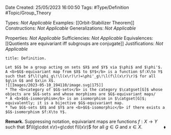<div class="topSpace"></div>

Date Created: 25/05/2023 16:00:50
Tags: #Type/Definition #Topic/Group_Theory

Types: <i>Not Applicable</i>
Examples: [[Orbit-Stabilizer Theorem]]
Constructions: <i>Not Applicable</i>
Generalizations: <i>Not Applicable</i>

Properties: <i>Not Applicable</i>
Sufficiencies: <i>Not Applicable</i>
Equivalences: [[Quotients are equivariant iff subgroups are conjugate]]
Justifications: <i>Not Applicable</i>

``` ad-Definition
title: Definition.

Let $G$ be a group acting on sets $X$ and $Y$ via $\phi$ and $\phi'$. A <b>$G$-equivariant map from $X$ to $Y$</b> is a function $f:X\to Y$ such that $f\l(\phi_g\!\l(x\r)\r)=\phi'_g\!\l(f\l(x\r)\r)$ for all $g\in G$ and $x\in X$.
![[Images/2023-05-10_194110/image.svg|175]]
* The <b>category of $G$-sets</b> is the category $\catgset[G]$ whose objects are $G$-sets and whose morphisms are $G$-equivariant maps/
* A <b>$G$-isomorphism</b> is an isomorphism in $\catgset[G]$; equivalently; it is a bijective $G$-equivariant map.
* Two $G$-sets $X$ and $Y$ are <b>$G$-isomorphic</b> if there exists a $G$-isomorphism $f:X\to Y$.

```

<b>Remark.</b> Suppressing notation, equivariant maps are functions $f:X\to Y$ such that $f\l(g\cdot x\r)=g\cdot f\l(x\r)$ for all $g\in G$ and $x\in X$.<span style="float:right;">$\blacklozenge$</span>
